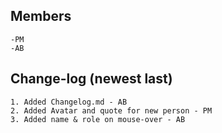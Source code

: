 ## Members
    -PM
    -AB

## Change-log (newest last)
    1. Added Changelog.md - AB
    2. Added Avatar and quote for new person - PM 
    3. Added name & role on mouse-over - AB 